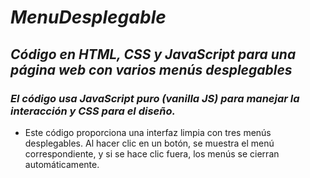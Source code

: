 # **_MenuDesplegable_**

## **_Código en HTML, CSS y JavaScript para una página web con varios menús desplegables_**

### **_El código usa JavaScript puro (vanilla JS) para manejar la interacción y CSS para el diseño._**

- Este código proporciona una interfaz limpia con tres menús desplegables. Al hacer clic en un botón, se muestra el menú correspondiente, y si se hace clic fuera, los menús se cierran automáticamente. 
